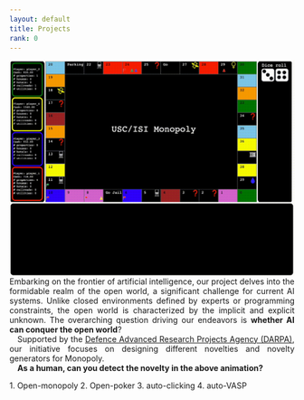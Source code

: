 ```yaml
---
layout: default
title: Projects
rank: 0
---
```

<a href="https://github.com/mayankkejriwal/GNOME-p3"><img class="project_img" style="float: left;" src="/assets/images/projects/monopoly.gif"></a> 
<p style='text-align: justify;'> Embarking on the frontier of artificial intelligence, our project delves into the formidable realm of the open world, a significant challenge for current AI systems. Unlike closed environments defined by experts or programming constraints, the open world is characterized by the implicit and explicit unknown. The overarching question driving our endeavors is <strong>whether AI can conquer the open world</strong>?
<br>
&emsp;Supported by the <a href="https://www.darpa.mil/program/science-of-artificial-intelligence-and-learning-for-open-world-novelty">Defence Advanced Research Projects Agency (DARPA)</a>, our initiative focuses on designing different novelties and novelty generators for Monopoly.
<br>
&emsp;<strong>As a human, can you detect the novelty in the above animation?</strong> </p> 
1. Open-monopoly
2. Open-poker
3. auto-clicking
4. auto-VASP